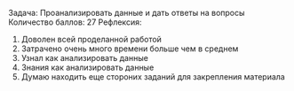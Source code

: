 Задача: Проанализировать данные и дать ответы на вопросы
Количество баллов: 27
Рефлексия:
1. Доволен всей проделанной работой
2. Затрачено очень много времени больше чем в среднем
3. Узнал как анализировать данные
4. Знания как анализировать данные
5. Думаю находить еще стороних заданий для закрепления материала